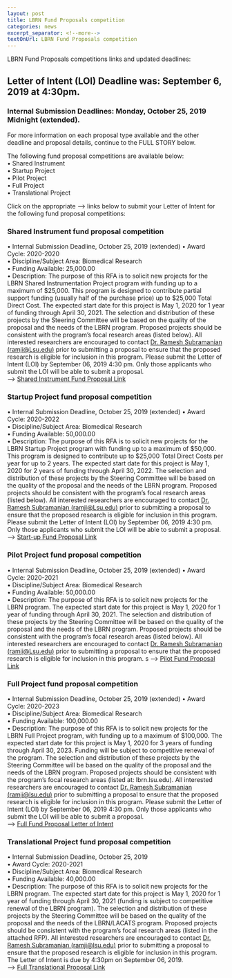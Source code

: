 ```yaml
--- 
layout: post
title: LBRN Fund Proposals competition
categories: news
excerpt_separator: <!--more-->
textOnUrl: LBRN Fund Proposals competition
---
```

LBRN Fund Proposals competitions links and updated deadlines:

## Letter of Intent (LOI) Deadline was: September 6, 2019 at 4:30pm.

### Internal Submission Deadlines: Monday, October 25, 2019 Midnight (extended).

For more information on each proposal type available and the other deadline and proposal details, continue to the FULL STORY below.

<!--more-->

The following fund proposal competitions are available below:  
  •  Shared Instrument  
  •  Startup Project  
  •  Pilot Project  
  •  Full Project  
  •  Translational Project  

Click on the appropriate --> links below to submit your Letter of Intent for the following fund proposal competitions:

### Shared Instrument fund proposal competition

•  Internal Submission Deadline, October 25, 2019 (extended)
•  Award Cycle: 2020-2020  
•  Discipline/Subject Area: Biomedical Research  
•  Funding Available: 25,000.00  
•  Description: The purpose of this RFA is to solicit new projects for the LBRN Shared Instrumentation Project program with funding up to a maximum of $25,000. This program is designed to contribute partial support funding (usually half of the purchase price) up to $25,000 Total Direct Cost. The expected start date for this project is May 1, 2020 for 1 year of funding through April 30, 2021. The selection and distribution of these projects by the Steering Committee will be based on the quality of the proposal and the needs of the LBRN program. Proposed projects should be consistent with the program’s focal research areas (listed below). All interested researchers are encouraged to contact [Dr. Ramesh Subramanian (ramji@Lsu.edu)](ramji@lsu.edu) prior to submitting a proposal to ensure that the proposed research is eligible for inclusion in this program. Please submit the Letter of Intent (LOI) by September 06, 2019 4:30 pm. Only those applicants who submit the LOI will be able to submit a proposal.  
--> [Shared Instrument Fund Proposal Link](https://lbrn.infoready4.com/#manageCompetitionsDetail/1756646)

### Startup Project fund proposal competition
•  Internal Submission Deadline, October 25, 2019 (extended)
•  Award Cycle: 2020-2022  
•  Discipline/Subject Area: Biomedical Research  
•  Funding Available: 50,000.00  
•  Description: The purpose of this RFA is to solicit new projects for the LBRN Startup Project program with funding up to a maximum of $50,000. This program is designed to contribute up to $25,000 Total Direct Costs per year for up to 2 years. The expected start date for this project is May 1, 2020 for 2 years of funding through April 30, 2022. The selection and distribution of these projects by the Steering Committee will be based on the quality of the proposal and the needs of the LBRN program. Proposed projects should be consistent with the program’s focal research areas (listed below). All interested researchers are encouraged to contact [Dr. Ramesh Subramanian (ramji@Lsu.edu)](ramji@lsu.edu) prior to submitting a proposal to ensure that the proposed research is eligible for inclusion in this program. Please submit the Letter of Intent (LOI) by September 06, 2019 4:30 pm. Only those applicants who submit the LOI will be able to submit a proposal.  
--> [Start-up Fund Proposal Link](https://lbrn.infoready4.com/#manageCompetitionsDetail/1756647)  

### Pilot Project fund proposal competition
•  Internal Submission Deadline, October 25, 2019 (extended)
•  Award Cycle: 2020-2021  
•  Discipline/Subject Area: Biomedical Research  
•  Funding Available: 50,000.00  
•  Description:  The purpose of this RFA is to solicit new projects for the LBRN program. The expected start date for this project is May 1, 2020 for 1 year of funding through April 30, 2021. The selection and distribution of these projects by the Steering Committee will be based on the quality of the proposal and the needs of the LBRN program. Proposed projects should be consistent with the program’s focal research areas (listed below). All interested researchers are encouraged to contact [Dr. Ramesh Subramanian (ramji@Lsu.edu)](ramji@lsu.edu) prior to submitting a proposal to ensure that the proposed research is eligible for inclusion in this program.  s 
--> [Pilot Fund Proposal Link](https://lbrn.infoready4.com/#manageCompetitionsDetail/1756535)  

### Full Project fund proposal competition
•  Internal Submission Deadline, October 25, 2019 (extended)
•  Award Cycle: 2020-2023  
•  Discipline/Subject Area: Biomedical Research  
•  Funding Available: 100,000.00  
•  Description:  The purpose of this RFA is to solicit new projects for the LBRN Full Project program, with funding up to a maximum of $100,000. The expected start date for this project is May 1, 2020 for 3 years of funding through April 30, 2023. Funding will be subject to competitive renewal of the program. The selection and distribution of these projects by the Steering Committee will be based on the quality of the proposal and the needs of the LBRN program. Proposed projects should be consistent with the program’s focal research areas (listed at: lbrn.lsu.edu). All interested researchers are encouraged to contact [Dr. Ramesh Subramanian (ramji@lsu.edu)](ramji@lsu.edu) prior to submitting a proposal to ensure that the proposed research is eligible for inclusion in this program. Please submit the Letter of Intent (LOI) by September 06, 2019 4:30 pm. Only those applicants who submit the LOI will be able to submit a proposal.  
--> [Full Fund Proposal Letter of Intent](https://lbrn.infoready4.com/#manageCompetitionsDetail/1756504)

### Translational Project fund proposal competition
•  Internal Submission Deadline, October 25, 2019  
•  Award Cycle: 2020-2021  
•  Discipline/Subject Area: Biomedical Research  
•  Funding Available: 40,000.00  
•  Description:  The purpose of this RFA is to solicit new projects for the LBRN program. The expected start date for this project is May 1, 2020 for 1 year of funding through April 30, 2021 (funding is subject to competitive renewal of the LBRN program). The selection and distribution of these projects by the Steering Committee will be based on the quality of the proposal and the needs of the LBRN/LACATS program. Proposed projects should be consistent with the program’s focal research areas (listed in the attached RFP). All interested researchers are encouraged to contact [Dr. Ramesh Subramanian (ramji@lsu.edu)](ramji@lsu.edu) prior to submitting a proposal to ensure that the proposed research is eligible for inclusion in this program. The Letter of Intent is due by 4:30pm on September 06, 2019.  
--> [Full Translational Proposal Link](https://lbrn.infoready4.com/#manageCompetitionsDetail/1756399)
